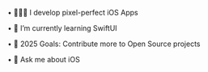 • 👨🏻‍💻 I develop pixel-perfect iOS Apps

• 🌱 I’m currently learning SwiftUI

• 🥅 2025 Goals: Contribute more to Open Source projects

• 💬 Ask me about iOS
